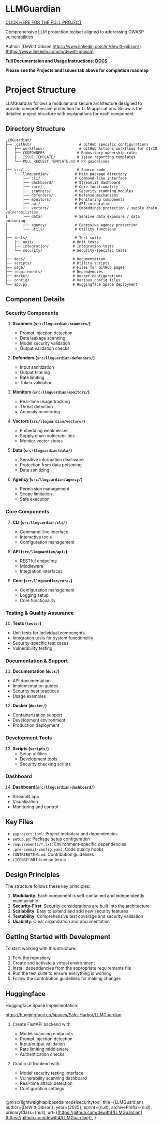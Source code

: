 # LLMGuardian

[CLICK HERE FOR THE FULL PROJECT](https://github.com/Finoptimize/LLMGuardian)

Comprehensive LLM protection toolset aligned to addressing OWASP vulnerabilities

Author: [DeWitt Gibson https://www.linkedin.com/in/dewitt-gibson/](https://www.linkedin.com/in/dewitt-gibson)

**Full Documentaion and Usage Instructions: [DOCS](docs/README.md)**

**Please see the Projects and Issues tab above for completion roadmap**

# Project Structure

LLMGuardian follows a modular and secure architecture designed to provide comprehensive protection for LLM applications. Below is the detailed project structure with explanations for each component:

## Directory Structure

```
LLMGuardian/
├── .github/                      # GitHub specific configurations
│   ├── workflows/                # GitHub Actions workflows for CI/CD
│   ├── CODEOWNERS               # Repository ownership rules
│   ├── ISSUE_TEMPLATE/          # Issue reporting templates
│   └── PULL_REQUEST_TEMPLATE.md # PR guidelines
│
├── src/                         # Source code
│   └── llmguardian/            # Main package directory
│       ├── cli/                # Command-line interface
│       ├── dashboard/          # Streamlit dashboard
│       ├── core/               # Core functionality
│       ├── scanners/           # Security scanning modules
│       ├── defenders/          # Defense mechanisms
│       ├── monitors/           # Monitoring components
│       ├── api/                # API integration
|       ├── vectors/            # Embeddings protection / supply chain vulnerabilities
|       ├── data/               # Sensive data exposure / data poisoning
|       ├── agency/             # Excessive agency protection
│       └── utils/              # Utility functions
│
├── tests/                      # Test suite
│   ├── unit/                  # Unit tests
│   ├── integration/           # Integration tests
│   └── security/              # Security-specific tests
│
├── docs/                      # Documentation
├── scripts/                   # Utility scripts
├── page/                      # Files for GitHub pages
├── requirements/              # Dependencies
├── docker/                    # Docker configurations
├── config/                    # Various config files
└── app.py                     # Huggingface Space deployment
```

## Component Details

### Security Components

1. **Scanners (`src/llmguardian/scanners/`)**
   - Prompt injection detection
   - Data leakage scanning
   - Model security validation
   - Output validation checks

2. **Defenders (`src/llmguardian/defenders/`)**
   - Input sanitization
   - Output filtering
   - Rate limiting
   - Token validation

3. **Monitors (`src/llmguardian/monitors/`)**
   - Real-time usage tracking
   - Threat detection
   - Anomaly monitoring

4. **Vectors (`src/llmguardian/vectors/`)**
   - Embedding weaknesses
   - Supply chain vulnerabilities
   - Montior vector stores

5. **Data (`src/llmguardian/data/`)**
   - Sensitive information disclosure
   - Protection from data poisoning
   - Data sanitizing

6. **Agency (`src/llmguardian/agency/`)**
   - Permission management
   - Scope limitation
   - Safe execution

### Core Components

7. **CLI (`src/llmguardian/cli/`)**
   - Command-line interface
   - Interactive tools
   - Configuration management

8. **API (`src/llmguardian/api/`)**
   - RESTful endpoints
   - Middleware
   - Integration interfaces

9. **Core (`src/llmguardian/core/`)**
   - Configuration management
   - Logging setup
   - Core functionality
  
### Testing & Quality Assurance

10. **Tests (`tests/`)**
   - Unit tests for individual components
   - Integration tests for system functionality
   - Security-specific test cases
   - Vulnerability testing

### Documentation & Support

11. **Documentation (`docs/`)**
   - API documentation
   - Implementation guides
   - Security best practices
   - Usage examples

12. **Docker (`docker/`)**
   - Containerization support
   - Development environment
   - Production deployment

### Development Tools

13. **Scripts (`scripts/`)**
    - Setup utilities
    - Development tools
    - Security checking scripts

### Dashboard

14. **Dashboard(`src/llmguardian/dashboard/`)**
   - Streamlit app
   - Visualization 
   - Monitoring and control

## Key Files

- `pyproject.toml`: Project metadata and dependencies
- `setup.py`: Package setup configuration
- `requirements/*.txt`: Environment-specific dependencies
- `.pre-commit-config.yaml`: Code quality hooks
- `CONTRIBUTING.md`: Contribution guidelines
- `LICENSE`: MIT license terms

## Design Principles

The structure follows these key principles:

1. **Modularity**: Each component is self-contained and independently maintainable
2. **Security-First**: Security considerations are built into the architecture
3. **Scalability**: Easy to extend and add new security features
4. **Testability**: Comprehensive test coverage and security validation
5. **Usability**: Clear organization and documentation

## Getting Started with Development

To start working with this structure:

1. Fork the repository
2. Create and activate a virtual environment
3. Install dependencies from the appropriate requirements file
4. Run the test suite to ensure everything is working
5. Follow the contribution guidelines for making changes

## Huggingface

Huggingface Space Implementation:

https://huggingface.co/spaces/Safe-Harbor/LLMGuardian

1. Create FastAPI backend with:

   - Model scanning endpoints
   - Prompt injection detection
   - Input/output validation
   - Rate limiting middleware
   - Authentication checks


2. Gradio UI frontend with:

   - Model security testing interface
   - Vulnerability scanning dashboard
   - Real-time attack detection
   - Configuration settings
  
```
```
@misc{lightweightapibasedaimodelsecuritytool,
      title={LLMGuardian}, 
      author={DeWitt Gibson},
      year={2025},
      eprint={null},
      archivePrefix={null},
      primaryClass={null},
      url={[https://github.com/dewitt4/LLMGuardian](https://github.com/dewitt4/LLMGuardian)}, 
}
```
